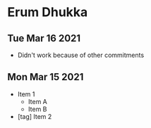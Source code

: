 # Erum Dhukka

## Tue Mar 16 2021

- Didn't work because of other commitments

## Mon Mar 15 2021

- Item 1
    - Item A
    - Item B
- [tag] Item 2
